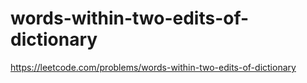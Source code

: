 # words-within-two-edits-of-dictionary

https://leetcode.com/problems/words-within-two-edits-of-dictionary
